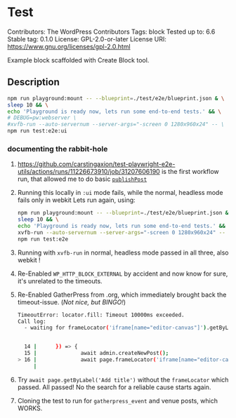 # Test

Contributors:      The WordPress Contributors
Tags:              block
Tested up to:      6.6
Stable tag:        0.1.0
License:           GPL-2.0-or-later
License URI:       https://www.gnu.org/licenses/gpl-2.0.html

Example block scaffolded with Create Block tool.

## Description

```sh
npm run playground:mount -- --blueprint=./test/e2e/blueprint.json & \
sleep 10 && \
echo 'Playground is ready now, lets run some end-to-end tests.' && \
# DEBUG=pw:webserver \
#xvfb-run --auto-servernum --server-args="-screen 0 1280x960x24" -- \
npm run test:e2e:ui
```



### documenting the rabbit-hole

1. https://github.com/carstingaxion/test-playwright-e2e-utils/actions/runs/11226673910/job/31207606190 is the first workflow run, that allowed me to do basic [`publishPost`](https://github.com/WordPress/gutenberg/blob/2b7f43a20b71dd6ac9615fe6a294941f13055bb6/packages/e2e-test-utils-playwright/src/editor/publish-post.ts#L12C23-L12C34)
2. Running this locally in `:ui` mode fails, while the normal, headless mode fails only in webkit
    Lets run again, using:

    ```sh
    npm run playground:mount -- --blueprint=./test/e2e/blueprint.json & \
    sleep 10 && \
    echo 'Playground is ready now, lets run some end-to-end tests.' && \
    xvfb-run --auto-servernum --server-args="-screen 0 1280x960x24" -- \
    npm run test:e2e
    ```
3. Running with `xvfb-run` in normal, headless mode passed in all three, also webkit !
4. Re-Enabled `WP_HTTP_BLOCK_EXTERNAL` by accident and now know for sure, it's unrelated to the timeouts.
5. Re-Enabled GatherPress from .org, which immediately brought back the timeout-issue. (*Not nice, but BINGO!*)

    ```sh
    TimeoutError: locator.fill: Timeout 10000ms exceeded.
    Call log:
      - waiting for frameLocator('iframe[name="editor-canvas"]').getByLabel('Add title')


      14 |      }) => {
      15 |              await admin.createNewPost();
    > 16 |              await page.frameLocator('iframe[name="editor-canvas"]').getByLabel('Add title').fill('Change title to allow saving');
         |                                                                                              ^
    ```
6. Try `await page.getByLabel('Add title')` without the `frameLocator` which passed. All passed! No the search for a reliable cause starts again.
7. Cloning the test to run for `gatherpress_event` and venue posts, which WORKS.

